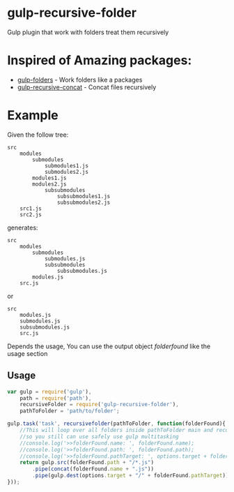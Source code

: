 # gulp-recursive-folder
Gulp plugin that work with folders treat them recursively

# Inspired of Amazing packages:
- [gulp-folders](https://www.npmjs.com/package/gulp-folders) - Work folders like a packages
- [gulp-recursive-concat](https://www.npmjs.com/package/gulp-recursive-concat) -  Concat files recursively

# Example

Given the follow tree:

```
src
    modules
        submodules
            submodules1.js
            submodules2.js
        modules1.js
        modules2.js
            subsubmodules
                subsubmodules1.js
                subsubmodules2.js
    src1.js
    src2.js
```

generates:

```
src
    modules
        submodules
            submodules.js
            subsubmodules
                subsubmodules.js
        modules.js
    src.js
```

or

```
src
    modules.js
    submodules.js
    subsubmodules.js
    src.js
```

Depends the usage, You can use the output object *folderfound* like the usage section

## Usage

```javascript
var gulp = require('gulp'),
	path = require('path'),
	recursiveFolder = require('gulp-recursive-folder'),
	pathToFolder = 'path/to/folder';

gulp.task('task', recursivefolder(pathToFolder, function(folderFound){
	//This will loop over all folders inside pathToFolder main and recursively on the children folders, secondary
	//so you still can use safely use gulp multitasking
    //console.log('>>folderFound.name: ', folderFound.name);
    //console.log('>>folderFound.path: ', folderFound.path);
    //console.log('>>folderFound.pathTarget: ', options.target + folderFound.pathTarget);
    return gulp.src(folderFound.path + "/*.js")
        .pipe(concat(folderFound.name + ".js"))
        .pipe(gulp.dest(options.target + "/" + folderFound.pathTarget));
}));
```
